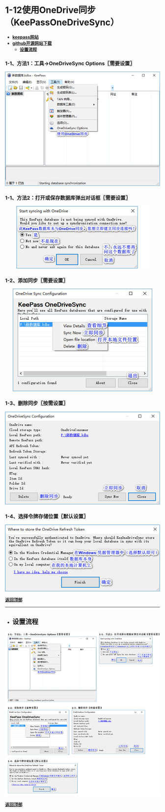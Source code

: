 # <a name="锚点0"></a>1-12使用OneDrive同步（KeePassOneDriveSync）
- [**keepass网站**](https://keepass.info/plugins.html#kpodsync)
- [**github开源网站下载**](https://github.com/KoenZomers/KeePassOneDriveSync/releases)
	- <a href="#锚点1">**设置流程**</a>
### 1-1、方法1：工具→OneDriveSync Options〖需要设置〗
<p align="center"><img src="/图片/1-12使用OneDrive同步（KeePassOneDriveSync）/1-1、方法1：工具→OneDriveSync Options〖需要设置〗.png" alt="/图片/1-12使用OneDrive同步（KeePassOneDriveSync）/1-1、方法1：工具→OneDriveSync Options〖需要设置〗.png"/></p>

### 1-1、方法2：打开或保存数据库弹出对话框〖需要设置〗
<p align="center"><img src="/图片/1-12使用OneDrive同步（KeePassOneDriveSync）/1-1、方法2：打开或保存数据库弹出对话框〖需要设置〗.png" alt="/图片/1-12使用OneDrive同步（KeePassOneDriveSync）/1-1、方法2：打开或保存数据库弹出对话框〖需要设置〗.png"/></p>

### 1-2、添加同步〖需要设置〗
<p align="center"><img src="/图片/1-12使用OneDrive同步（KeePassOneDriveSync）/1-2、添加同步〖需要设置〗.png" alt="/图片/1-12使用OneDrive同步（KeePassOneDriveSync）/1-2、添加同步〖需要设置〗.png"/></p>

### 1-3、删除同步〖按需设置〗
<p align="center"><img src="/图片/1-12使用OneDrive同步（KeePassOneDriveSync）/1-3、删除同步〖按需设置〗.png" alt="/图片/1-12使用OneDrive同步（KeePassOneDriveSync）/1-3、删除同步〖按需设置〗.png"/></p>

### 1-4、选择令牌存储位置〖默认设置〗
<p align="center"><img src="/图片/1-12使用OneDrive同步（KeePassOneDriveSync）/1-4、选择令牌存储位置〖默认设置〗.png" alt="/图片/1-12使用OneDrive同步（KeePassOneDriveSync）/1-4、选择令牌存储位置〖默认设置〗.png"/></p>

<a name="锚点1"></a><a href="#锚点0">**返回顶部**</a>
______________________________________________________________________________
- ## 设置流程
<p align="center"><img src="/图片/1-12使用OneDrive同步（KeePassOneDriveSync）/设置流程.png" alt="/图片/1-12使用OneDrive同步（KeePassOneDriveSync）/设置流程.png"/></p>

<a href="#锚点0">**返回顶部**</a>